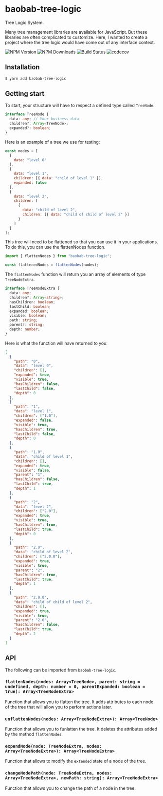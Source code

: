 # baobab-tree-logic

Tree Logic System.

Many tree management libraries are available for JavaScript. But these libraries are often complicated to customize. Here, I wanted to create a project where the tree logic would have come out of any interface context.

[![NPM Version](https://img.shields.io/npm/v/baobab-tree-logic.svg?style=flat)](https://www.npmjs.com/package/baobab-tree-logic)
[![NPM Downloads](https://img.shields.io/npm/dm/baobab-tree-logic.svg?style=flat)](https://www.npmjs.com/package/baobab-tree-logic)
[![Build Status](https://travis-ci.org/oziks/tree-logic.svg?branch=master)](https://travis-ci.org/oziks/tree-logic)
[![codecov](https://codecov.io/gh/oziks/tree-logic/branch/master/graph/badge.svg)](https://codecov.io/gh/oziks/tree-logic)

## Installation

```bash
$ yarn add baobab-tree-logic
```

## Getting start

To start, your structure will have to respect a defined type called `TreeNode`.

```ts
interface TreeNode {
  data: any; // Your business data
  children?: Array<TreeNode>;
  expanded?: boolean;
}
```

Here is an example of a tree we use for testing:

```js
const nodes = [
  {
    data: "level 0"
  },
  {
    data: "level 1",
    children: [{ data: "child of level 1" }],
    expanded: false
  },
  {
    data: "level 2",
    children: [
      {
        data: "child of level 2",
        children: [{ data: "child of child of level 2" }]
      }
    ]
  }
];
```

This tree will need to be flattened so that you can use it in your applications. To do this, you can use the flattenNodes function.

```js
import { flattenNodes } from "baobab-tree-logic";

const flattenedNodes = flattenNodes(nodes);
```

The `flattenNodes` function will return you an array of elements of type `TreeNodeExtra`.

```ts
interface TreeNodeExtra {
  data: any;
  children?: Array<string>;
  hasChildren: boolean;
  lastChild: boolean;
  expanded: boolean;
  visible: boolean;
  path: string;
  parent?: string;
  depth: number;
}
```

Here is what the function will have returned to you:

```json
[
  {
    "path": "0",
    "data": "level 0",
    "children": [],
    "expanded": true,
    "visible": true,
    "hasChildren": false,
    "lastChild": false,
    "depth": 0
  },
  {
    "path": "1",
    "data": "level 1",
    "children": ["1.0"],
    "expanded": false,
    "visible": true,
    "hasChildren": true,
    "lastChild": false,
    "depth": 0
  },
  {
    "path": "1.0",
    "data": "child of level 1",
    "children": [],
    "expanded": true,
    "visible": false,
    "parent": "1",
    "hasChildren": false,
    "lastChild": true,
    "depth": 1
  },
  {
    "path": "2",
    "data": "level 2",
    "children": ["2.0"],
    "expanded": true,
    "visible": true,
    "hasChildren": true,
    "lastChild": true,
    "depth": 0
  },
  {
    "path": "2.0",
    "data": "child of level 2",
    "children": ["2.0.0"],
    "expanded": true,
    "visible": true,
    "parent": "2",
    "hasChildren": true,
    "lastChild": true,
    "depth": 1
  },
  {
    "path": "2.0.0",
    "data": "child of child of level 2",
    "children": [],
    "expanded": true,
    "visible": true,
    "parent": "2.0",
    "hasChildren": false,
    "lastChild": true,
    "depth": 2
  }
]
```

## API

The following can be imported from `baobab-tree-logic`.

### `flattenNodes(nodes: Array<TreeNode>, parent: string = undefined, depth: number = 0, parentExpanded: boolean = true): Array<TreeNodeExtra>`

Function that allows you to flatten the tree. It adds attributes to each node of the tree that will allow you to perform actions later.

### `unflattenNodes(nodes: Array<TreeNodeExtra>): Array<TreeNode>`

Function that allows you to funlatten the tree. It deletes the attributes added by the method `flattenNodes`.

### `expandNode(node: TreeNodeExtra, nodes: Array<TreeNodeExtra>): Array<TreeNodeExtra>`

Function that allows to modify the `extended` state of a node of the tree.

### `changeNodePath(node: TreeNodeExtra, nodes: Array<TreeNodeExtra>, newPath: string): Array<TreeNodeExtra>`

Function that allows you to change the path of a node in the tree.
